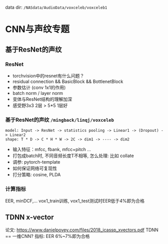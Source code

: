 data dir: `/NASdata/AudioData/voxceleb/voxceleb1`

# CNN与声纹专题
## 基于ResNet的声纹
### ResNet

- torchvision中的resnet有什么问题？
- residual connection && BasicBlock && BottlenetBlock
- 参数估计 (conv 1x1的作用)
- batch norm / layer norm
- 变体与ResNet结构的理解加深
- 感受野3x3 2层 > 5*5 1层好

### 基于ResNet的声纹 `/mingback/linqj/voxceleb`

    model: Input -> ResNet -> statistics pooling -> Linear1 -> (Dropout) -> Linear2
    shape: T * D -> C * H * W -> 2C -> dim1 -> ---- -> dim2

- 输入特征：mfcc, fbank, mfcc+pitch ...
- 打包成batch时, 不同音频长度T不相等, 怎么处理: 比如 collate
- 调参: pytorch-template
- 如何保证网络可复现性
- 打分策略: cosine, PLDA

### 计算指标
EER, minDCF,...
vox1_train训练, vox1_test测试时EER低于4%即为合格

## TDNN x-vector
论文: https://www.danielpovey.com/files/2018_icassp_xvectors.pdf
TDNN == 一维CNN?
指标: EER 6%~7%即为合格
